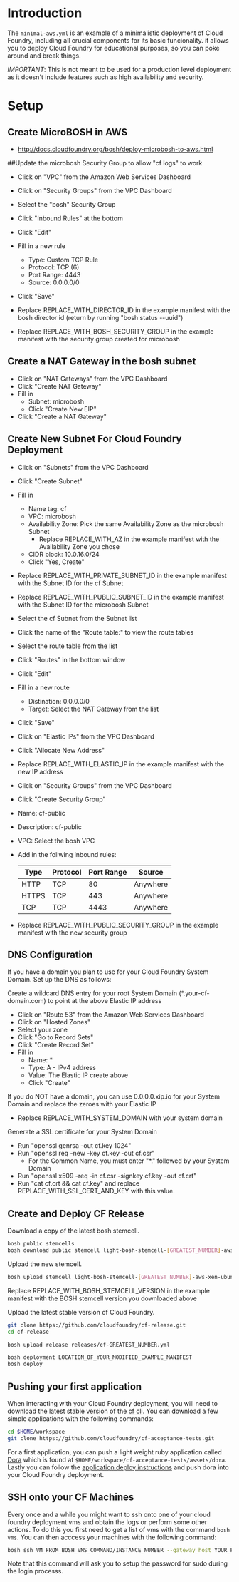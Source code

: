 # Introduction

The `minimal-aws.yml` is an example of a minimalistic deployment of Cloud
Foundry, including all crucial components for its basic funcionality. it allows
you to deploy Cloud Foundry for educational purposes, so you can poke around and
break things.

*IMPORTANT*: This is not meant to be used for a production level deployment as
it doesn't include features such as high availability and security.

# Setup

## Create MicroBOSH in AWS
- http://docs.cloudfoundry.org/bosh/deploy-microbosh-to-aws.html

##Update the microbosh Security Group to allow "cf logs" to work
- Click on "VPC" from the Amazon Web Services Dashboard
- Click on "Security Groups" from the VPC Dashboard
- Select the "bosh" Security Group
- Click "Inbound Rules" at the bottom
- Click "Edit"
- Fill in a new rule
  - Type: Custom TCP Rule
  - Protocol: TCP (6)
  - Port Range: 4443
  - Source: 0.0.0.0/0
- Click "Save"

- Replace REPLACE_WITH_DIRECTOR_ID in the example manifest with the bosh director id (return by running "bosh status --uuid")
- Replace REPLACE_WITH_BOSH_SECURITY_GROUP in the example manifest with the security group created for microbosh

## Create a NAT Gateway in the bosh subnet
- Click on "NAT Gateways" from the VPC Dashboard
- Click "Create NAT Gateway"
- Fill in
  - Subnet: microbosh
  - Click "Create New EIP"
- Click "Create a NAT Gateway"

## Create New Subnet For Cloud Foundry Deployment
- Click on "Subnets" from the VPC Dashboard
- Click "Create Subnet"
- Fill in
  - Name tag: cf
  - VPC: microbosh
  - Availability Zone: Pick the same Availability Zone as the microbosh Subnet
    - Replace REPLACE_WITH_AZ in the example manifest with the Availability Zone you chose
  - CIDR block: 10.0.16.0/24
  - Click "Yes, Create"
- Replace REPLACE_WITH_PRIVATE_SUBNET_ID in the example manifest with the Subnet ID for the cf Subnet
- Replace REPLACE_WITH_PUBLIC_SUBNET_ID in the example manifest with the Subnet ID for the microbosh Subnet
- Select the cf Subnet from the Subnet list
- Click the name of the "Route table:" to view the route tables
- Select the route table from the list
- Click "Routes" in the bottom window
- Click "Edit"
- Fill in a new route
  - Distination: 0.0.0.0/0
  - Target: Select the NAT Gateway from the list
- Click "Save"

- Click on "Elastic IPs" from the VPC Dashboard
- Click "Allocate New Address"
- Replace REPLACE_WITH_ELASTIC_IP in the example manifest with the new IP address

- Click on "Security Groups" from the VPC Dashboard
- Click "Create Security Group"
- Name: cf-public
- Description: cf-public
- VPC: Select the bosh VPC
- Add in the follwing inbound rules:

  | Type  | Protocol | Port Range | Source   |
  |-------|----------|------------|----------|
  | HTTP  | TCP      | 80         | Anywhere |
  | HTTPS | TCP      | 443        | Anywhere |
  | TCP   | TCP      | 4443       | Anywhere |

- Replace REPLACE_WITH_PUBLIC_SECURITY_GROUP in the example manifest with the new security group

## DNS Configuration
If you have a domain you plan to use for your Cloud Foundry System Domain. Set up the DNS as follows:

Create a wildcard DNS entry for your root System Domain (\*.your-cf-domain.com) to point at the above Elastic IP address

- Click on "Route 53" from the Amazon Web Services Dashboard
- Click on "Hosted Zones"
- Select your zone
- Click "Go to Record Sets"
- Click "Create Record Set"
- Fill in
  - Name: *
  - Type: A - IPv4 address
  - Value: The Elastic IP create above
  - Click "Create"

If you do NOT have a domain, you can use 0.0.0.0.xip.io for your System Domain and replace the zeroes with your Elastic IP

- Replace REPLACE_WITH_SYSTEM_DOMAIN with your system domain

Generate a SSL certificate for your System Domain

- Run "openssl genrsa -out cf.key 1024"
- Run "openssl req -new -key cf.key -out cf.csr"
  - For the Common Name, you must enter "\*." followed by your System Domain
- Run "openssl x509 -req -in cf.csr -signkey cf.key -out cf.crt"
- Run "cat cf.crt && cat cf.key" and replace REPLACE_WITH_SSL_CERT_AND_KEY with this value.


## Create and Deploy CF Release
Download a copy of the latest bosh stemcell.

```sh
bosh public stemcells
bosh download public stemcell light-bosh-stemcell-[GREATEST_NUMBER]-aws-xen-ubuntu-trusty-go_agent.tgz

```

Upload the new stemcell.

```sh
bosh upload stemcell light-bosh-stemcell-[GREATEST_NUMBER]-aws-xen-ubuntu-trusty-go_agent.tgz
```

Replace REPLACE_WITH_BOSH_STEMCELL_VERSION in the example manifest with the BOSH stemcell version you downloaded above

Upload the latest stable version of Cloud Foundry.

```sh
git clone https://github.com/cloudfoundry/cf-release.git
cd cf-release

bosh upload release releases/cf-GREATEST_NUMBER.yml

bosh deployment LOCATION_OF_YOUR_MODIFIED_EXAMPLE_MANIFEST
bosh deploy
```

## Pushing your first application
When interacting with your Cloud Foundry deployment, you will need to download the latest stable version of the
[cf cli](https://github.com/cloudfoundry/cli). You can download a few simple applications with the following commands:

```sh
cd $HOME/workspace
git clone https://github.com/cloudfoundry/cf-acceptance-tests.git
```

For a first application, you can push a light weight ruby application called
[Dora](https://github.com/cloudfoundry/cf-acceptance-tests/tree/master/assets/dora)
which is found at `$HOME/workspace/cf-acceptance-tests/assets/dora`. Lastly you can follow the
[application deploy instructions](http://docs.cloudfoundry.org/devguide/deploy-apps/deploy-app.html) and
push dora into your Cloud Foundry deployment.

## SSH onto your CF Machines
Every once and a while you might want to ssh onto one of your cloud foundry deployment vms and obtain the logs
or perform some other actions. To do this you first need to get a list of vms with the command `bosh vms`. You can then
acccess your machines with the following command:

```sh
bosh ssh VM_FROM_BOSH_VMS_COMMAND/INSTANCE_NUMBER --gateway_host YOUR_PUBLIC_MICROBOSH_ADDRESS --gateway_user vcap
```

Note that this command will ask you to setup the password for sudo during the login processs.
